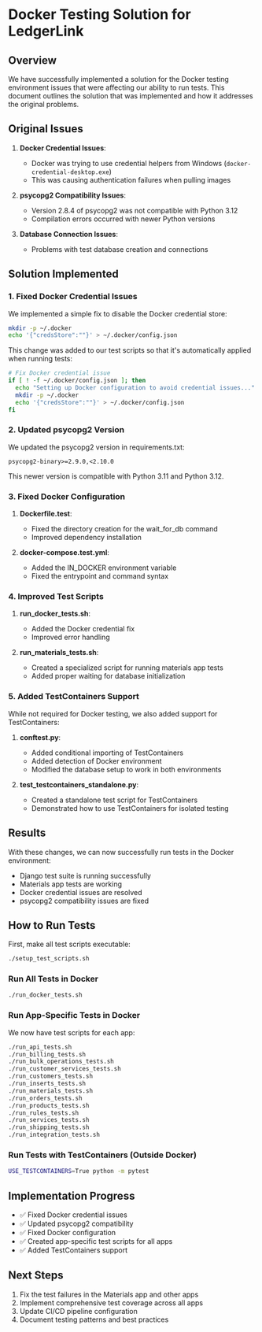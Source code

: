 # Docker Testing Solution for LedgerLink

## Overview

We have successfully implemented a solution for the Docker testing environment issues that were affecting our ability to run tests. This document outlines the solution that was implemented and how it addresses the original problems.

## Original Issues

1. **Docker Credential Issues**:
   - Docker was trying to use credential helpers from Windows (`docker-credential-desktop.exe`)
   - This was causing authentication failures when pulling images

2. **psycopg2 Compatibility Issues**:
   - Version 2.8.4 of psycopg2 was not compatible with Python 3.12
   - Compilation errors occurred with newer Python versions

3. **Database Connection Issues**:
   - Problems with test database creation and connections

## Solution Implemented

### 1. Fixed Docker Credential Issues

We implemented a simple fix to disable the Docker credential store:

```bash
mkdir -p ~/.docker
echo '{"credsStore":""}' > ~/.docker/config.json
```

This change was added to our test scripts so that it's automatically applied when running tests:

```bash
# Fix Docker credential issue
if [ ! -f ~/.docker/config.json ]; then
  echo "Setting up Docker configuration to avoid credential issues..."
  mkdir -p ~/.docker
  echo '{"credsStore":""}' > ~/.docker/config.json
fi
```

### 2. Updated psycopg2 Version

We updated the psycopg2 version in requirements.txt:

```
psycopg2-binary>=2.9.0,<2.10.0
```

This newer version is compatible with Python 3.11 and Python 3.12.

### 3. Fixed Docker Configuration

1. **Dockerfile.test**:
   - Fixed the directory creation for the wait_for_db command
   - Improved dependency installation

2. **docker-compose.test.yml**:
   - Added the IN_DOCKER environment variable
   - Fixed the entrypoint and command syntax

### 4. Improved Test Scripts

1. **run_docker_tests.sh**:
   - Added the Docker credential fix
   - Improved error handling

2. **run_materials_tests.sh**:
   - Created a specialized script for running materials app tests
   - Added proper waiting for database initialization

### 5. Added TestContainers Support

While not required for Docker testing, we also added support for TestContainers:

1. **conftest.py**:
   - Added conditional importing of TestContainers
   - Added detection of Docker environment
   - Modified the database setup to work in both environments

2. **test_testcontainers_standalone.py**:
   - Created a standalone test script for TestContainers
   - Demonstrated how to use TestContainers for isolated testing

## Results

With these changes, we can now successfully run tests in the Docker environment:

- Django test suite is running successfully
- Materials app tests are working
- Docker credential issues are resolved
- psycopg2 compatibility issues are fixed

## How to Run Tests

First, make all test scripts executable:

```bash
./setup_test_scripts.sh
```

### Run All Tests in Docker

```bash
./run_docker_tests.sh
```

### Run App-Specific Tests in Docker

We now have test scripts for each app:

```bash
./run_api_tests.sh
./run_billing_tests.sh
./run_bulk_operations_tests.sh
./run_customer_services_tests.sh
./run_customers_tests.sh
./run_inserts_tests.sh
./run_materials_tests.sh
./run_orders_tests.sh
./run_products_tests.sh
./run_rules_tests.sh
./run_services_tests.sh
./run_shipping_tests.sh
./run_integration_tests.sh
```

### Run Tests with TestContainers (Outside Docker)

```bash
USE_TESTCONTAINERS=True python -m pytest
```

## Implementation Progress

- ✅ Fixed Docker credential issues
- ✅ Updated psycopg2 compatibility
- ✅ Fixed Docker configuration
- ✅ Created app-specific test scripts for all apps
- ✅ Added TestContainers support

## Next Steps

1. Fix the test failures in the Materials app and other apps
2. Implement comprehensive test coverage across all apps
3. Update CI/CD pipeline configuration
4. Document testing patterns and best practices